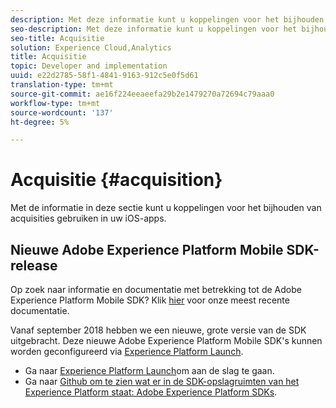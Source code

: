 ```yaml
---
description: Met deze informatie kunt u koppelingen voor het bijhouden van aankopen gebruiken in uw iOS-toepassingen.
seo-description: Met deze informatie kunt u koppelingen voor het bijhouden van aankopen gebruiken in uw iOS-toepassingen.
seo-title: Acquisitie
solution: Experience Cloud,Analytics
title: Acquisitie
topic: Developer and implementation
uuid: e22d2785-58f1-4841-9163-912c5e0f5d61
translation-type: tm+mt
source-git-commit: ae16f224eeaeefa29b2e1479270a72694c79aaa0
workflow-type: tm+mt
source-wordcount: '137'
ht-degree: 5%

---
```



# Acquisitie {#acquisition}

Met de informatie in deze sectie kunt u koppelingen voor het bijhouden van acquisities gebruiken in uw iOS-apps.

## Nieuwe Adobe Experience Platform Mobile SDK-release

Op zoek naar informatie en documentatie met betrekking tot de Adobe Experience Platform Mobile SDK? Klik [hier](https://aep-sdks.gitbook.io/docs/) voor onze meest recente documentatie.

Vanaf september 2018 hebben we een nieuwe, grote versie van de SDK uitgebracht. Deze nieuwe Adobe Experience Platform Mobile SDK&#39;s kunnen worden geconfigureerd via [Experience Platform Launch](https://www.adobe.com/experience-platform/launch.html).

* Ga naar [Experience Platform Launch](https://launch.adobe.com/)om aan de slag te gaan.
* Ga naar [Github om te zien wat er in de SDK-opslagruimten van het Experience Platform staat: Adobe Experience Platform SDKs](https://github.com/Adobe-Marketing-Cloud/acp-sdks).
